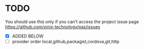 TODO
====

You should use this only if you can't access the project issue page https://github.com/xinix-technology/pas/issues

- [x] ADDED BELOW
- [ ] provider order local,github,packagist,cordova,git,http